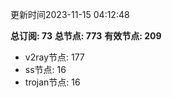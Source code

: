 更新时间2023-11-15 04:12:48

**总订阅: 73**
**总节点: 773**
**有效节点: 209**
- v2ray节点: 177
- ss节点: 16
- trojan节点: 16
